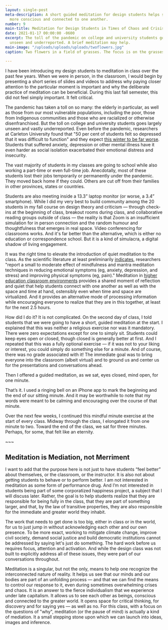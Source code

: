 ```yaml
---
layout: single-post
meta-description: A short guided meditation for design students helps students become
  more conscious and connected to one another.
number: 9
main-title: Meditation for Design Students in Times of Chaos and Crisis
date: 2021-01-17 00:00:00 -0600
excerpt: The toll of the pandemic on college and university students goes largely
  unseen and underreported. A brief meditation may help.
main-image: "/uploads/uploads/uploads/twoflowers.jpg"
caption: Two flowers in a field of grasses. The focus is on the grasses.

---
```

I have been introducing my design students to meditation in class over the past few years. When we were in person, in the classroom, I would begin by presenting a short series of slides and videos to address why paying closer attention to the particular moment is important and why the deliberate practice of meditation can be beneficial. During this last fall semester, this did not feel simply important. It felt critical.

The pandemic has taken a toll on so many: the elderly in particular, as well as those from our most vulnerable populations, including the poor, those from Indigenous communities and those who are racialized or otherwise disenfranchised. But the toll on college and university students goes largely unseen and vastly underreported. Even before the pandemic, researchers at Carleton University found that "50 per cent of students felt so depressed that it was difficult to function" and they expect [this winter to be far worse](https://theconversation.com/for-university-students-covid-19-stress-creates-perfect-conditions-for-mental-health-crises-149127 "For university students, COVID-19 stress creates perfect conditions for mental health crises"). Students that suffered anxiety, depression or other mental illness have it even harder as social isolation exacerbated their emotional distress and insecurity. 

The vast majority of students in my classes are going to school while also working a part-time or even full-time job. Anecdotally, most of these students lost their jobs temporarily or permanently under the pandemic. They moved back home if they could. Others are cut off from their families in other provinces, states or countries.

Students are also meeting inside a 13.3” laptop monitor (or worse, a 3.4” smartphone). While I did my very best to build community among the 20 students in my fall course on design theory and criticism — through check-ins at the beginning of class, breakout rooms during class, and collaborative reading groups outside of class — the reality is that Zoom is an insufficient simulation for in person connection and the random humour and thoughtfulness that emerges in real space. Video conferencing for classrooms works. And it's far better than the alternative, which is either no education or correspondence school. But it is a kind of simulacra, a digital shadow of living engagement.

It was the right time to elevate the introduction of quiet meditation to the class. As the scientific literature at least preliminarily [indicates](https://jamanetwork.com/journals/jamainternalmedicine/fullarticle/1809754 "Meditation Programs for Psychological Stress and Well-being A Systematic Review and Meta-analysis"), researchers "report a small to moderate effect of mindfulness and mantra meditation techniques in reducing emotional symptoms (eg, anxiety, depression, and stress) and improving physical symptoms (eg, pain)." Meditation in [higher education classroom environments](https://www.researchgate.net/publication/282939188_Mindfulness_in_Higher_Education_Awareness_and_Attention_in_University_Students_Increase_During_and_After_Participation_in_a_Mindfulness_Curriculum_Course "Mindfulness in Higher Education: Awareness and Attention in University Students Increase During and After Participation in a Mindfulness Curriculum Course") provides a shared moment of reflection and quiet that help students connect with one another as well as with the space and time at hand, ostensibly even when time and space are virtualized. And it provides an alternative mode of processing information while encouraging everyone to realize that they are in this together, at least for the next 2.5 hours.

How did I do it? It is not complicated. On the second day of class, I told students that we were going to have a short, guided meditation at the start. I explained that this was neither a religious exercise nor was it mandatory. There were zero expectations except for one to simply sit. Students could keep  eyes open or closed, though closed is generally better at first. And I repeated that this was a fully optional exercise — if it was not to your liking or interest, you could simply do something else for a minute. And of course, there was no grade associated with it! The immediate goal was to bring everyone into the classroom (albeit virtual) and to ground us and center us for the presentations and conversations ahead.

Then I offered a guided meditation, as we sat, eyes closed, mind open, for one minute.

That’s it. I used a ringing bell on an iPhone app to mark the beginning and the end of our sitting minute. And it may be worthwhile to note that my words were meant to be calming and encouraging over the course of that minute.

Over the next few weeks, I continued this mindful minute exercise at the start of every class. Midway through the class, I elongated it from one minute to two. Toward the end of the class, we sat for three minutes. Perhaps, for some, that felt like an eternity.

\~\~\~

## Meditation is Mediation, not Merriment

I want to add that the purpose here is not just to have students “feel better” about themselves, or the classroom, or the instructor. It is also not about getting students to behave or to perform better. I am not interested in meditation as some form of performance drug. And I’m not interested in students being part of some corporatized happiness project, a subject that I will discuss later. Rather, the goal is to help students  realize that they are responsible for being fully in the class, that they are part of something larger, and that, by the law of transitive properties, they are also responsible for the immediate and greater world they inhabit.

The work that needs to get done is too big, either in class or in the world, for us to just jump in without acknowledging each other and our own presence. To be more exact, working to mitigate climate change, improve civil society, demand social justice and build democratic institutions cannot be addressed by saying let's just do something. The hard work before us requires focus, attention and activation. And while the design class was not built to explicitly address all of these issues, they were part of our conversations throughout.

Meditation is a singular, but not the only, means to help one recognize the interconnected nature of reality. It helps us see that our minds and our bodies are part of an unfolding process — and that we can find the means to control our response to it, even during sometimes overwhelming crises and chaos. It is an answer to the fierce individualism that we experience under late capitalism. It allows us to see each other as beings, conscious and connected to the greater world. It opens space for critical thinking, for discovery and for saying yes — as well as no. For this class, with a focus on the questions of "why", meditation (or the pause of mind) is actually a kind of mediation. It a small stepping stone upon which we can launch into ideas, images and inference.